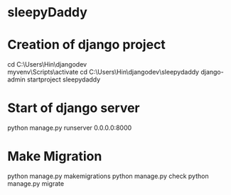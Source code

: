 # sleepyDaddy

# Creation of django project
cd C:\Users\Hin\djangodev\
myvenv\Scripts\activate
cd C:\Users\Hin\djangodev\sleepydaddy
django-admin startproject sleepydaddy

# Start of django server
python manage.py runserver 0.0.0.0:8000

# Make Migration
python manage.py makemigrations <app>
python manage.py check
python manage.py migrate
